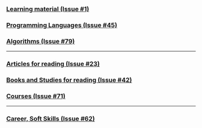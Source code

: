 ### [Learning material (Issue #1)](../../issues/1)
### [Programming Languages (Issue #45) ](../../issues/45)
### [Algorithms (Issue #79) ](../../issues/79)
___

### [Articles for reading (Issue #23)](../../issues/23)
### [Books and Studies for reading (Issue #42)](../../issues/42)
### [Courses (Issue #71)](../../issues/71)
___

### [Career, Soft Skills (Issue #62)](../../issues/62)

